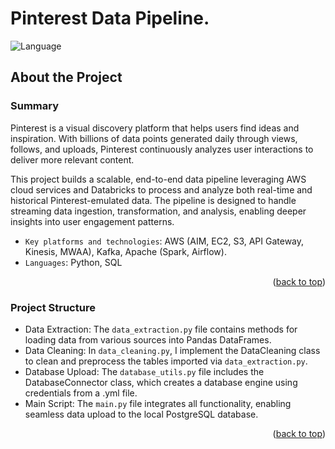 <!-- README file in MD for the Multination Retail Data Centre repository-->
<a name="readme-top"></a>

# Pinterest Data Pipeline.

<!-- SHIELDS FOR REPO -->
<p align="left">
    <a>
        <img src="https://img.shields.io/badge/language-Python-red"
            alt="Language"></a>
   
</p>

<!-- ABOUT THE PROJECT -->
## About the Project

### Summary
Pinterest is a visual discovery platform that helps users find ideas and inspiration. With billions of data points generated daily through views, follows, and uploads, Pinterest continuously analyzes user interactions to deliver more relevant content.

This project builds a scalable, end-to-end data pipeline leveraging AWS cloud services and Databricks to process and analyze both real-time and historical Pinterest-emulated data. The pipeline is designed to handle streaming data ingestion, transformation, and analysis, enabling deeper insights into user engagement patterns.


- `Key platforms and technologies`: AWS (AIM, EC2, S3, API Gateway, Kinesis, MWAA), Kafka, Apache (Spark, Airflow).
- `Languages`: Python, SQL

<p align="right">(<a href="#readme-top">back to top</a>)</p>


### Project Structure
 - Data Extraction: The `data_extraction.py` file contains methods for loading data from various sources into Pandas DataFrames.
- Data Cleaning: In `data_cleaning.py`, I implement the DataCleaning class to clean and preprocess the tables imported via `data_extraction.py`.
- Database Upload: The `database_utils.py` file includes the DatabaseConnector class, which creates a database engine using credentials from a .yml file.
- Main Script: The `main.py` file integrates all functionality, enabling seamless data upload to the local PostgreSQL database.

<p align="right">(<a href="#readme-top">back to top</a>)</p>

<!-- DATABASE SCHEMA -->
